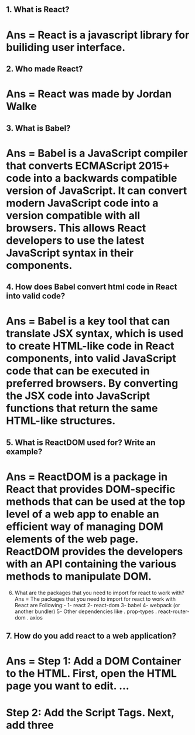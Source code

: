 ## 1. What is React?
# Ans = React is a javascript library for builiding user interface.


## 2. Who made React?
# Ans = React was made by Jordan Walke

## 3. What is Babel?
# Ans = Babel is a JavaScript compiler that converts ECMAScript 2015+ code into a backwards compatible version of JavaScript. It can convert modern JavaScript code into a version compatible with all browsers. This allows React developers to use the latest JavaScript syntax in their components. 


## 4. How does Babel convert html code in React into valid code?
# Ans = Babel is a key tool that can translate JSX syntax, which is used to create HTML-like code in React components, into valid JavaScript code that can be executed in preferred browsers. By converting the JSX code into JavaScript functions that return the same HTML-like structures.


## 5. What is ReactDOM used for? Write an example?
# Ans = ReactDOM is a package in React that provides DOM-specific methods that can be used at the top level of a web app to enable an efficient way of managing DOM elements of the web page. ReactDOM provides the developers with an API containing the various methods to manipulate DOM.


6. What are the packages that you need to import for react to work with?
Ans =  The packages that you need to import for react to work with  React are Following:-
       1- react 
       2- react-dom
       3- babel
       4- webpack (or another bundler)
       5- Other dependencies like 
          . prop-types
          . react-router-dom
          . axios


## 7. How do you add react to a web application?
# Ans = Step 1: Add a DOM Container to the HTML. First, open the HTML page you want to edit. ...
# Step 2: Add the Script Tags. Next, add three <script> tags to the HTML page right before the closing </body> tag: ...
# Step 3: Create a React Component. Create a file called like_button.js next to your HTML page


## 8. What is React.createElement?
# Ans = React.createElement is a function that lets you create a React element. It serves as an alternative to writing JSX.The main use of React.createElement is the Creation of a React component. It is the JavaScript format for creating react components. Also, the JSX react component when transpired invokes this only method for creating the component.
## Here is the syntax for React.createElement:
               createElement(type, props, ...children) 

## 9. What are the three properties that createElement accept?
# Ans = createElement Accept Following Properity :-
    1. Type
    2. Properties
    3. Children


## 10. What is the meaning of render and root?
# Ans = Render :- React renders HTML to the web page by using a function called render(). The purpose of the function is to display the       specified HTML code inside the specified HTML element. In the render() method, we can read props and state and return our JSX code to the root component of our app.

# Root :- In React, the root element refers to the top-level element that is the parent of all other components in your application. It is typically represented as a DOM node within the public/index. html file that serves as the entry point for your React app.